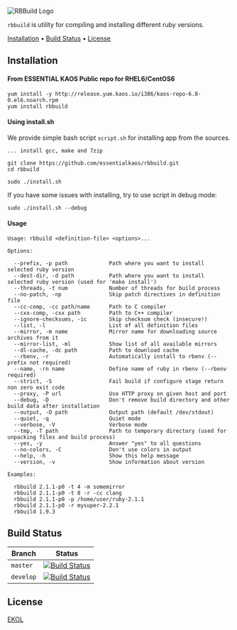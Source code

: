 ![RBBuild Logo](https://essentialkaos.com/github/rbbuild-v1.png)

`rbbuild` is utility for compiling and installing different ruby versions.

[Installation](#installation) • [Build Status](#build-status) • [License](#license)

## Installation

#### From ESSENTIAL KAOS Public repo for RHEL6/CentOS6

```
yum install -y http://release.yum.kaos.io/i386/kaos-repo-6.8-0.el6.noarch.rpm
yum install rbbuild
```

#### Using install.sh

We provide simple bash script `script.sh` for installing app from the sources.

```
... install gcc, make and 7zip

git clone https://github.com/essentialkaos/rbbuild.git
cd rbbuild

sudo ./install.sh
```

If you have some issues with installing, try to use script in debug mode:

```
sudo ./install.sh --debug
```

#### Usage

```
Usage: rbbuild <definition-file> <options>...

Options:

  --prefix, -p path             Path where you want to install selected ruby version
  --dest-dir, -d path           Path where you want to install selected ruby version (used for 'make install')
  --threads, -t num             Number of threads for build process
  --no-patch, -np               Skip patch directives in definition file
  --cc-comp, -cc path/name      Path to C compiler
  --cxx-comp, -cxx path         Path to C++ compiler
  --ignore-checksums, -ic       Skip checksum check (insecure!)
  --list, -l                    List of all definition files
  --mirror, -m name             Mirror name for downloading source archives from it
  --mirror-list, -ml            Show list of all available mirrors
  --dl-cache, -dc path          Path to download cache
  --rbenv, -r                   Automatically install to rbenv (--prefix not required)
  --name, -rn name              Define name of ruby in rbenv (--rbenv required)
  --strict, -S                  Fail build if configure stage return non zero exit code
  --proxy, -P url               Use HTTP proxy on given host and port
  --debug, -D                   Don't remove build directory and other build data after installation
  --output, -O path             Output path (default /dev/stdout)
  --quiet, -q                   Quiet mode
  --verbose, -V                 Verbose mode
  --tmp, -T path                Path to temporary directory (used for unpacking files and build process)
  --yes, -y                     Answer "yes" to all questions
  --no-colors, -C               Don't use colors in output
  --help, -h                    Show this help message
  --version, -v                 Show information about version

Examples:

  rbbuild 2.1.1-p0 -t 4 -m somemirror
  rbbuild 2.1.1-p0 -t 8 -r -cc clang
  rbbuild 2.1.1-p0 -p /home/user/ruby-2.1.1
  rbbuild 2.1.1-p0 -r mysuper-2.2.1
  rbbuild 1.9.3
```

## Build Status

| Branch | Status |
|------------|--------|
| `master` | [![Build Status](https://travis-ci.org/essentialkaos/rbbuild.svg?branch=master)](https://travis-ci.org/essentialkaos/rbbuild) |
| `develop` | [![Build Status](https://travis-ci.org/essentialkaos/rbbuild.svg?branch=develop)](https://travis-ci.org/essentialkaos/rbbuild) |

## License

[EKOL](https://essentialkaos.com/ekol)
